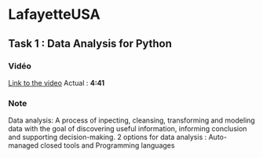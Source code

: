 # LafayetteUSA
## Task 1 : Data Analysis for Python

### Vidéo 
[Link to the video](https://www.youtube.com/watch?v=r-uOLxNrNk8) 
Actual : **4:41**

### Note
Data analysis: A process of inpecting, cleansing, transforming and modeling data with the goal of discovering useful information, informing conclusion and supporting decision-making.
2 options for data analysis : Auto-managed closed tools and Programming languages
